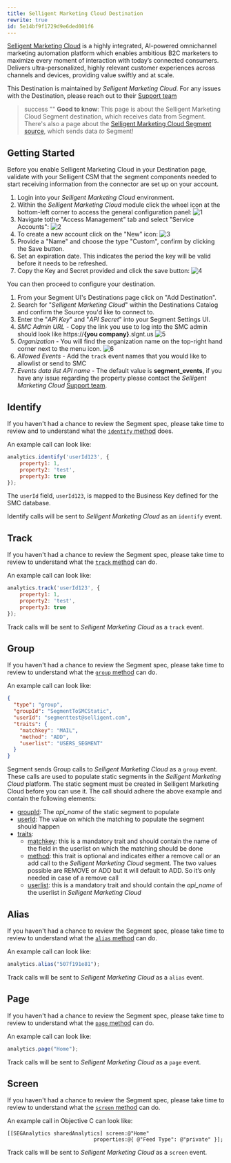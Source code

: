 ```yaml
---
title: Selligent Marketing Cloud Destination
rewrite: true
id: 5e14bf9f1729d9e6ded001f6
---
```

[Selligent Marketing Cloud](https://www.selligent.com/?utm_source=segment&utm_medium=integrations-page&utm_campaign=partners/) is a highly integrated, AI-powered omnichannel marketing automation platform which enables ambitious B2C marketers to maximize every moment of interaction with today’s connected consumers. Delivers ultra-personalized, highly relevant customer experiences across channels and devices, providing value swiftly and at scale.

This Destination is maintained by *Selligent Marketing Cloud*. For any issues with the Destination, please reach out to their [Support team](https://support.selligent.com)

> success ""
> **Good to know**: This page is about the Selligent Marketing Cloud Segment destination, which receives data from Segment. There's also a page about the [Selligent Marketing Cloud Segment source](/docs/connections/sources/catalog/cloud-apps/selligent-marketing-cloud/), which sends data _to_ Segment!

## Getting Started

Before you enable Selligent Marketing Cloud in your Destination page, validate with your Selligent CSM that the segment components needed to start receiving information from the connector are set up on your account.

1. Login into your *Selligent Marketing Cloud* environment.
2. Within the *Selligent Marketing Cloud* module click the wheel icon at the bottom-left corner to access the general configuration panel:
![1](images/1.png)
1. Navigate tothe "Access Management" tab and select "Service Accounts":
![2](images/2.png)
4. To create a new account click on the "New" icon:
![3](images/3.png)
5. Provide a "Name" and choose the type "Custom", confirm by clicking the Save button.
6. Set an expiration date. This indicates the period the key will be valid before it needs to be refreshed.
7. Copy the Key and Secret provided and click the save button:
![4](images/4.png)

You can then proceed to configure your destination.

1. From your Segment UI's Destinations page click on "Add Destination".
2. Search for "*Selligent Marketing Cloud*" within the Destinations Catalog and confirm the Source you'd like to connect to.
3. Enter the "*API Key*" and "*API Secret*" into your Segment Settings UI.
4. *SMC Admin URL* - Copy the link you use to log into the SMC admin should look like https://**{you company}**.slgnt.us
![5](images/5.png)
5. *Organization* - You will find the organization name on the top-right hand corner next to the menu icon.
![6](images/6.png)
6. *Allowed Events* - Add the `track` event names that you would like to allowlist or send to SMC
7. *Events data list API name* - The default value is **segment_events**, if you have any issue regarding the property please contact the *Selligent Marketing Cloud* [Support team](https://support.selligent.com).

## Identify

If you haven't had a chance to review the Segment spec, please take time to review and to understand what the [`identify` method](/docs/connections/spec/identify/) does.

An example call can look like:

```js
analytics.identify('userId123', {
    property1: 1,
    property2: 'test',
    property3: true
});
```
The `userId` field, `userId123`, is mapped to the Business Key defined for the SMC database.

Identify calls will be sent to *Selligent Marketing Cloud* as an `identify` event.

## Track

If you haven't had a chance to review the Segment spec, please take time to review to understand what the [`track` method](/docs/connections/spec/track/) can do. 

An example call can look like:

```js
analytics.track('userId123', {
    property1: 1,
    property2: 'test',
    property3: true
});
```

Track calls will be sent to *Selligent Marketing Cloud* as a `track` event.

## Group

If you haven't had a chance to review the Segment spec, please take time to review to understand what the [`group` method](/docs/connections/spec/group/) can do. 

An example call can look like:

```json
{
  "type": "group",
  "groupId": "SegmentToSMCStatic",
  "userId": "segmenttest@selligent.com",
  "traits": {
    "matchkey": "MAIL",
    "method": "ADD",
    "userlist": "USERS_SEGMENT"
  }
}
```

Segment sends Group calls to *Selligent Marketing Cloud* as a `group` event. These calls are used to populate static segments in the *Selligent Marketing Cloud* platform. The static segment must be created in Selligent Marketing Cloud before you can use it. The call should adhere the above example and contain the following elements:
* <u>groupId</u>: The *api_name* of the static segment to populate
* <u>userId</u>: The value on which the matching to populate the segment should happen
* <u>traits</u>:
  * <u>matchkey</u>: this is a mandatory trait and should contain the name of the field in the userlist on which the matching should be done
  * <u>method</u>: this trait is optional and indicates either a remove call or an add call to the *Selligent Marketing Cloud* segment. The two values possible are REMOVE or ADD but it will default to ADD. So it’s only needed in case of a remove call
  * <u>userlist</u>: this is a mandatory trait and should contain the *api_name* of the userlist in *Selligent Marketing Cloud*

## Alias

If you haven't had a chance to review the Segment spec, please take time to review to understand what the [`alias` method](/docs/connections/spec/alias/) can do. 

An example call can look like:

```js
analytics.alias("507f191e81");
```

Track calls will be sent to *Selligent Marketing Cloud* as a `alias` event.

## Page

If you haven't had a chance to review the Segment spec, please take time to review to understand what the [`page` method](/docs/connections/spec/page/) can do. 

An example call can look like:
```js
analytics.page("Home");
```

Track calls will be sent to *Selligent Marketing Cloud* as a `page` event.



## Screen

If you haven't had a chance to review the Segment spec, please take time to review to understand what the [`screen` method](/docs/connections/spec/screen/) can do. 

An example call in Objective C can look like:

```obj-c
[[SEGAnalytics sharedAnalytics] screen:@"Home"
                            properties:@{ @"Feed Type": @"private" }];
```

Track calls will be sent to *Selligent Marketing Cloud* as a `screen` event.
